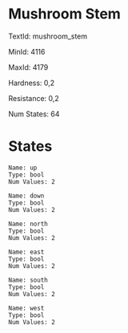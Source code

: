 # Mushroom Stem

TextId: mushroom_stem

MinId: 4116

MaxId: 4179

Hardness: 0,2

Resistance: 0,2


Num States: 64

# States
```
Name: up
Type: bool
Num Values: 2

Name: down
Type: bool
Num Values: 2

Name: north
Type: bool
Num Values: 2

Name: east
Type: bool
Num Values: 2

Name: south
Type: bool
Num Values: 2

Name: west
Type: bool
Num Values: 2
```